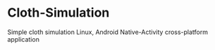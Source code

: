 Cloth-Simulation
================

Simple cloth simulation
Linux, Android Native-Activity cross-platform application
